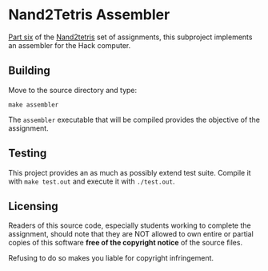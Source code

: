 # Nand2Tetris Assembler
[Part six](https://www.nand2tetris.org/project06) of the
[Nand2tetris](http://nand2tetris.org/) set of assignments, this subproject
implements an assembler for the Hack computer.

## Building
Move to the source directory and type:

```
make assembler
```

The `assembler` executable that will be compiled provides the objective of the
assignment.

## Testing
This project provides an as much as possibly extend test suite. Compile it with
`make test.out` and execute it with `./test.out`.

## Licensing
Readers of this source code, especially students working to complete the
assignment, should note that they are NOT allowed to own entire or partial
copies of this software **free of the copyright notice** of the source files.

Refusing to do so makes you liable for copyright infringement.
